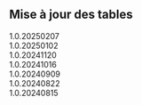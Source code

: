 ## Mise à jour des tables

1.0.20250207  
1.0.20250102  
1.0.20241120  
1.0.20241016  
1.0.20240909  
1.0.20240822  
1.0.20240815
